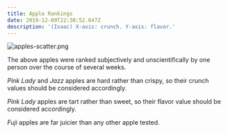 ```yaml
---
title: Apple Rankings
date: 2019-12-09T22:38:52.647Z
description: '(Isaac) X-axis: crunch. Y-axis: flavor.'
---
```


![apples-scatter.png](apples-scatter.png)


The above apples were ranked subjectively and unscientifically by one person over the course of several weeks.

_Pink Lady_ and _Jazz_ apples are hard rather than crispy, so their crunch values should be considered accordingly.

_Pink Lady_ apples are tart rather than sweet, so their flavor value should be considered accordingly.

_Fuji_ apples are far juicier than any other apple tested.
